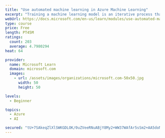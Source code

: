 ```yaml
---
title: "Use automated machine learning in Azure Machine Learning"
excerpt: "Training a machine learning model is an iterative process that requires time and compute resources. Automated machine learning can help make it easier."
webUrl: https://docs.microsoft.com/en-us/learn/modules/use-automated-machine-learning/
type: course
price: Free
length: PT45M
ratings:
  count: 203
  average: 4.7980294
heat: 64

provider:
  name: Microsoft Learn
  domain: microsoft.com
  images:
    - url: /assets/images/organizations/microsoft.com-50x50.jpg
      width: 50
      height: 50

levels:
  - Beginner

topics:
  - Azure
  - AI

secured: "tU+7SAkeqZlXlSWKGDLOK/0uZVeeRNuABjY8My2+WW37WAfAr5sSm2+AA5doNQnJ8fMbS/66DbwFIOCaIKdJrMZHLjAW249sbu2CVE6uLq3xq8VTHCLUM/+W8yAajZbwxqx2rphI3PS4UFZf3cRjscTtWg+rizQqkJIohWYN/wsQWvN61R8GfUHQvzTwtAGKvRAQUsCV64eqghgrATy0312xs/LToSGrrkqkAs17w11VF8U9nn7wItaWwrScjoBCmdoIZ0qG4T9gHPokoo6/MPznxIW59gXF/NFGN8O3WeHNHJF+aGB9JyeL2mNvYnWTjS78wpyMk7dytFJ1sCrNYOEcbIR5HrE04DG9biyjqL9I49GW+/VrbsRkqHqMofbKyjhIR3wIufPqWN/YJwz52Q==;ag5qGnaZn3D6bAaCB/XXbw=="
---
```


